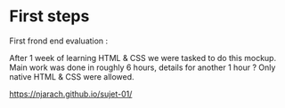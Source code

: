 # First steps

 First frond end evaluation : 
 
 After 1 week of learning HTML & CSS we were tasked to do this mockup.
 Main work was done in roughly 6 hours, details for another 1 hour ? 
 Only native HTML & CSS were allowed. 
 
 https://njarach.github.io/sujet-01/
